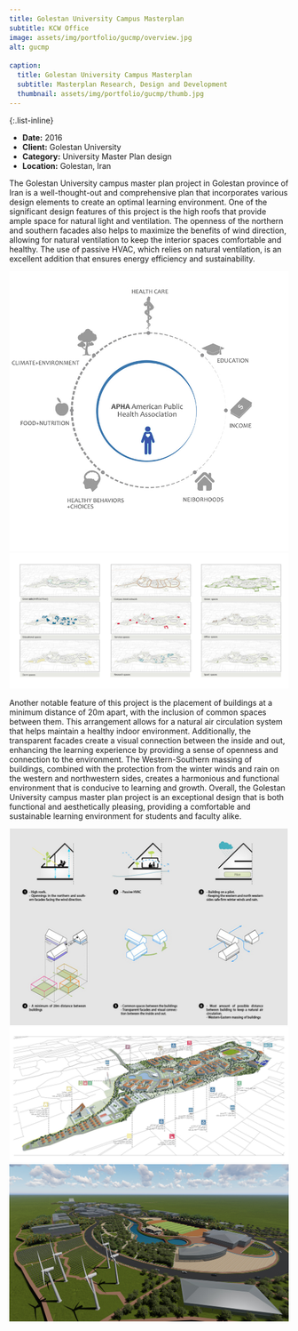 ```yaml
---
title: Golestan University Campus Masterplan
subtitle: KCW Office
image: assets/img/portfolio/gucmp/overview.jpg
alt: gucmp

caption:
  title: Golestan University Campus Masterplan
  subtitle: Masterplan Research, Design and Development
  thumbnail: assets/img/portfolio/gucmp/thumb.jpg
---
```


{:.list-inline}

- **Date:** 2016
- **Client:** Golestan University
- **Category:** University Master Plan design
- **Location:** Golestan, Iran

The Golestan University campus master plan project in Golestan province of Iran is a well-thought-out and comprehensive plan that incorporates various design elements to create an optimal learning environment. One of the significant design features of this project is the high roofs that provide ample space for natural light and ventilation. The openness of the northern and southern facades also helps to maximize the benefits of wind direction, allowing for natural ventilation to keep the interior spaces comfortable and healthy. The use of passive HVAC, which relies on natural ventilation, is an excellent addition that ensures energy efficiency and sustainability.

<img src="assets/img/portfolio/gucmp/apha america.jpg" alt="GUCMP Alpha America">
<img src="assets/img/portfolio/gucmp/ideas1.jpg" alt="GUCMP Ideas 1">

Another notable feature of this project is the placement of buildings at a minimum distance of 20m apart, with the inclusion of common spaces between them. This arrangement allows for a natural air circulation system that helps maintain a healthy indoor environment. Additionally, the transparent facades create a visual connection between the inside and out, enhancing the learning experience by providing a sense of openness and connection to the environment. The Western-Southern massing of buildings, combined with the protection from the winter winds and rain on the western and northwestern sides, creates a harmonious and functional environment that is conducive to learning and growth. Overall, the Golestan University campus master plan project is an exceptional design that is both functional and aesthetically pleasing, providing a comfortable and sustainable learning environment for students and faculty alike.

<img src="assets/img/portfolio/gucmp/ideas2.jpg" alt="GUCMP Ideas 2">
<img src="assets/img/portfolio/gucmp/utilities.jpg" alt="GUCMP Utilities">
<img src="assets/img/portfolio/gucmp/gucmp-view1.jpg" alt="GUCMP View 1">